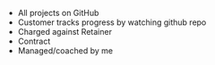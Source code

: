- All projects on GitHub
- Customer tracks progress by watching github repo
- Charged against Retainer
- Contract
- Managed/coached by me
